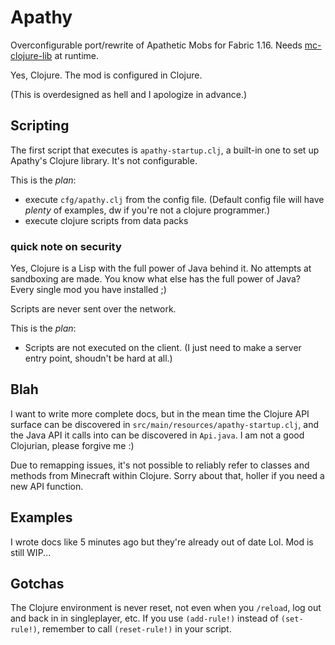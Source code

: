 # Apathy

Overconfigurable port/rewrite of Apathetic Mobs for Fabric 1.16. Needs [mc-clojure-lib](https://github.com/eutro/mc-clojure-lib) at runtime.

Yes, Clojure. The mod is configured in Clojure.

(This is overdesigned as hell and I apologize in advance.)

## Scripting

The first script that executes is `apathy-startup.clj`, a built-in one to set up Apathy's Clojure library. It's not configurable.

This is the *plan*:

* execute `cfg/apathy.clj` from the config file. (Default config file will have *plenty* of examples, dw if you're not a clojure programmer.)
* execute clojure scripts from data packs

### quick note on security

Yes, Clojure is a Lisp with the full power of Java behind it. No attempts at sandboxing are made. You know what else has the full power of Java? Every single mod you have installed ;)

Scripts are never sent over the network.

This is the *plan*:

* Scripts are not executed on the client. (I just need to make a server entry point, shoudn't be hard at all.)

## Blah

I want to write more complete docs, but in the mean time the Clojure API surface can be discovered in `src/main/resources/apathy-startup.clj`, and the Java API it calls into can be discovered in `Api.java`. I am not a good Clojurian, please forgive me :)

Due to remapping issues, it's not possible to reliably refer to classes and methods from Minecraft within Clojure. Sorry about that, holler if you need a new API function.

## Examples

I wrote docs like 5 minutes ago but they're already out of date Lol. Mod is still WIP...

## Gotchas

The Clojure environment is never reset, not even when you `/reload`, log out and back in in singleplayer, etc. If you use `(add-rule!)` instead of `(set-rule!)`, remember to call `(reset-rule!)` in your script.